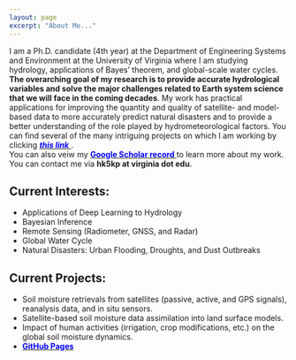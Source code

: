 ```yaml
---
layout: page
excerpt: "About Me..."
---
```


I am a Ph.D. candidate (4th year) at the Department of Engineering Systems and Environment at the University of Virginia where I am studying hydrology, applications of Bayes’ theorem, and global-scale water cycles. __The overarching goal of my research is to provide accurate hydrological variables and solve the major challenges related to Earth system science that we will face in the coming decades__. My work has practical applications for improving the quantity and quality of satellite- and model-based data to more accurately predict natural disasters and to provide a better understanding of the role played by hydrometeorological factors.
You can find several of the many intriguing projects on which I am working by clicking [<span style="color: blue"> __*this link*__ </span>](https://hyunglok-kim.github.io/projects/). \
You can also veiw my [<span style="color: blue"> __Google Scholar record__ </span>](https://scholar.google.fr/citations?user=ZJx_f8gAAAAJ) to learn more about my work. You can contact me via __hk5kp at virginia dot edu__.

## Current Interests:
- Applications of Deep Learning to Hydrology
- Bayesian Inference
- Remote Sensing (Radiometer, GNSS, and Radar)
- Global Water Cycle
- Natural Disasters: Urban Flooding, Droughts, and Dust Outbreaks

## Current Projects:
- Soil moisture retrievals from satellites (passive, active, and GPS signals), reanalysis data, and in situ sensors.
- Satellite-based soil moisture data assimilation into land surface models.
- Impact of human activities (irrigation, crop modifications, etc.) on the global soil moisture dynamics.
- [<span style="color: blue"> __GitHub Pages__ </span>](https://github.com/Hyunglok-Kim)

